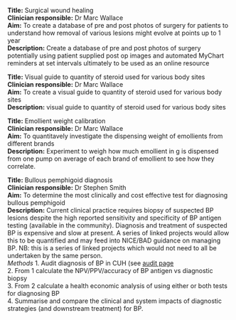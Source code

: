 **Title:** Surgical wound healing <br>
**Clinician responsible:** Dr Marc Wallace <br>
**Aim:** To create a database of pre and post photos of surgery for patients to understand how removal of various lesions might evolve at points up to 1 year  <br>
**Description:** Create a database of pre and post photos of surgery potentially using patient supplied post op images and automated MyChart reminders at set intervals ultimately to be used as an online resource  <br>

**Title:** Visual guide to quantity of steroid used for various body sites <br>
**Clinician responsible:** Dr Marc Wallace<br>
**Aim:** To create a visual guide to quantity of steroid used for various body sites  <br>
**Description:** visual guide to quantity of steroid used for various body sites  <br> 

**Title:** Emollient weight calibration <br>
**Clinician responsible:** Dr Marc Wallace <br>
**Aim:** To quantitavely investigate the dispensing weight of emollients from different brands  <br>
**Description:** Experiment to weigh how much emollient in g is dispensed from one pump on average of each brand of emollient to see how they correlate.   <br>

**Title:** Bullous pemphigoid diagnosis <br>
**Clinician responsible:** Dr Stephen Smith <br>
**Aim:** To determine the most clinically and cost effective test for diagnosing bullous pemphigoid  <br>
**Description:** Current clinical practice requires biopsy of suspected BP lesions despite the high reported sensitivity and specificity of BP antigen testing (available in the community). Diagnosis and treatment of suspected BP is expensive and slow at present. A series of linked projects would allow this to be quantified and may feed into NICE/BAD guidance on managing BP. NB: this is a series of linked projects which would not need to all be undertaken by the same person. <br>
*Methods* 1. Audit diagnosis of BP in CUH (see [audit page](/audit.md) <br>
2. From 1 calculate the NPV/PPV/accuracy of BP antigen vs diagnostic biopsy <br>
3. From 2 calculate a health economic analysis of using either or both tests for diagnosing BP <br>
4. Summarise and compare the clinical and system impacts of diagnostic strategies (and downstream treatment) for BP.
